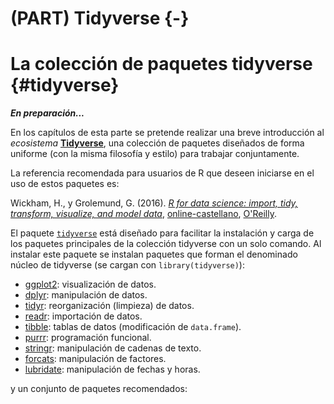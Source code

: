# (PART) Tidyverse {-}

# La colección de paquetes tidyverse {#tidyverse}

***En preparación...***

En los capítulos de esta parte se pretende realizar una breve introducción al *ecosistema* [**Tidyverse**](https://dplyr.tidyverse.org), una colección de paquetes diseñados de forma uniforme (con la misma filosofía y estilo) para trabajar conjuntamente.

La referencia recomendada para usuarios de R que deseen iniciarse en el uso de estos paquetes es: 

Wickham, H., y Grolemund, G. (2016). *[R for data science: import, tidy, transform, visualize, and model data](http://r4ds.had.co.nz)*, [online-castellano](https://es.r4ds.hadley.nz), [O'Reilly](http://shop.oreilly.com/product/0636920034407.do).

El paquete [`tidyverse`](https://tidyverse.tidyverse.org) está diseñado para facilitar la instalación y carga de los paquetes principales de la colección tidyverse con un solo comando.
Al instalar este paquete se instalan paquetes que forman el denominado núcleo de tidyverse (se cargan con `library(tidyverse)`):

* [ggplot2](https://ggplot2.tidyverse.org): visualización de datos.
* [dplyr](https://dplyr.tidyverse.org): manipulación de datos.
* [tidyr](https://tidyr.tidyverse.org): reorganización (limpieza) de datos.
* [readr](https://readr.tidyverse.org): importación de datos.
* [tibble](https://tibble.tidyverse.org): tablas de datos (modificación de `data.frame`).
* [purrr](https://purrr.tidyverse.org): programación funcional.
* [stringr](https://github.com/tidyverse/stringr): manipulación de cadenas de texto.
* [forcats](https://github.com/tidyverse/forcats): manipulación de factores.
* [lubridate](https://github.com/tidyverse/lubridate): manipulación de fechas y horas.

y un conjunto de paquetes recomendados:



